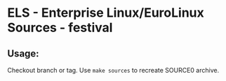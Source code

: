 # ELS - Enterprise Linux/EuroLinux Sources - festival
 
## Usage:
  Checkout branch or tag. Use `make sources` to recreate  SOURCE0 archive.
